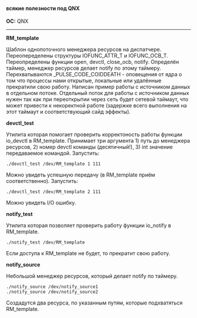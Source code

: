 #### всякие полезности под QNX
**OC:** QNX
***
****RM_template****

Шаблон однопоточного менеджера ресурсов на диспатчере. Переопеределены структуры IOFUNC_ATTR_T и IOFUNC_OCB_T.
Переопределены функции open, devctl, close_ocb, notify. Определён таймер, менеджер ресурсов делает notify по
этому таймеру. Перехватываются _PULSE_CODE_COIDDEATH - оповещения от ядра о том что процессы нами открытые,
локальные или удалённые прекратили свою работу. Написан пример работы с источником данных в отдельном потоке. 
Отдельный поток для работы с источником данных нужен так как при переоткрытии через сеть будет сетевой таймаут, 
что может привести к некоректной работе (задержке всего выполнения на этот таймаут и соответствующий сайд эффекты).

****devctl_test****

Утилита которая помогает проверить корректоность работы функции io_devctl в RM_template.
Принимает три аргумента 1) путь до менеджера ресурсов, 2) номер devctl команды (десятичный!), 
3) int значение передаваемое командой. Запустить:

    ./devctl_test /dev/RM_template 1 111
    
Можно увидеть успешную передачу (в RM_template приём соответственно). Запустить:

    ./devctl_test /dev/RM_template 2 111
    
Можно увидеть I/O ошибку.

****notify_test****

Утилита которая позволяет проверить работу функции io_notify в RM_template.

    ./notify_test /dev/RM_template

Если доступа к RM_template не будет, то прекратит свою работу.

****notify_source****

Небольшой менеджер ресурсов, который делает notify по таймеру. 

    ./notify_source /dev/notify_source1
    ./notify_source /dev/notify_source2

Создадутся два ресурса, по указанным путям, которые подхватяться RM_template.
